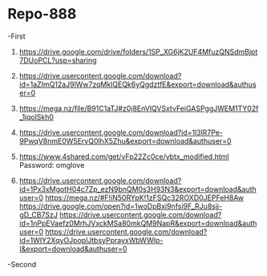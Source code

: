 # Repo-888
-First
1. https://drive.google.com/drive/folders/1SP_XG6jK2UF4MfuzQNSdmBjpt7DUoPCL?usp=sharing

2. https://drive.usercontent.google.com/download?id=1aZImQ12aJ9lWw7zqMklQEQk6yQgdztfE&export=download&authuser=0

3. https://mega.nz/file/B91C1aTJ#z0j8EnVlQVSxtvFeiGASPggJWEM1TY02f_1jqolSkh0

4. https://drive.usercontent.google.com/download?id=1l3lR7Pe-9PwqV8nmE0W5ErvQ0lhX5Zhu&export=download&authuser=0

5. https://www.4shared.com/get/vFp22Zc0ce/ybtx_modified.html
Password: omglove

6. https://drive.usercontent.google.com/download?id=1Px3xMgotH04c7Zp_ezN9bnQM0s3H93N3&export=download&authuser=0
https://mega.nz/#F!iN50RYpK!1zFSQc32ROXD0JEPFeH8Aw
https://drive.google.com/open?id=1woDpBxi9nfsi9F_RJu8sjj-gD_CB7SzJ
https://drive.usercontent.google.com/download?id=1nPpEVaefz0MrhJVxckMSa80mkQM9NapR&export=download&authuser=0
https://drive.usercontent.google.com/download?id=1WIY2XqyOJpoplJtbsyPprayxWbWWIp-I&export=download&authuser=0


-Second


